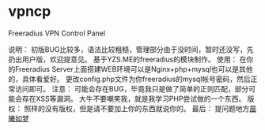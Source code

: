 vpncp
=====

Freeradius VPN Control Panel 

说明：
		初版BUG比较多，语法比较粗糙，管理部分由于没时间，暂时还没写，先扔出用户版，欢迎提意见。
		基于YZS.ME的freeradius的模块制作。
使用：
		在你的Freeradius Server上面搭建WEB环境可以是Nginx+php+mysql也可以是其他的，具体看爱好。
		更改config.php文件为你freeradius的mysql帐号密码，然后正常访问即可。
注意：
		可能会存在BUG，毕竟我只是做了简单的正则匹配，部分可能会存在XSS等漏洞。
		大牛不要嘲笑我，就是我学习PHP尝试做的一个东西。
版权：
		照样的没有版权，但是请不要加上你的东西就说你的。
最后：
		提问题地方<a href="https://www.cxsir.com/guestbook" alt="Chenxi">晨曦如梦</a>
  
